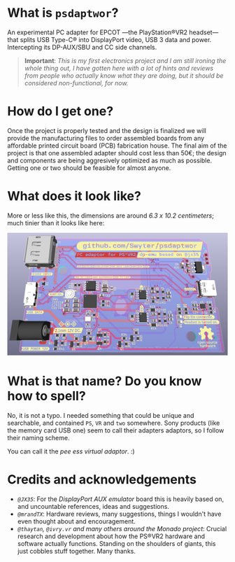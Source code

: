 # What is `psdaptwor`?
An experimental PC adapter for EPCOT —the PlayStation®VR2 headset— that splits USB Type-C® into DisplayPort video, USB 3 data and power. Intercepting its DP-AUX/SBU and CC side channels.

> **Important**: *This is my first electronics project and I am still ironing the whole thing out, I have gotten here with a lot of hints and reviews from people who actually know what they are doing, but it should be considered non-functional, for now.*

# How do I get one?
Once the project is properly tested and the design is finalized we will provide the manufacturing files to order assembled boards from any affordable printed circuit board (PCB) fabrication house.
The final aim of the project is that one assembled adapter should cost less than 50€; the design and components are being aggresively optimized as much as possible. Getting one or two should be feasible for almost anyone.

# What does it look like?
More or less like this, the dimensions are around *6.3 x 10.2 centimeters*; much tinier than it looks like here:

![imagen](./psvr2-pc/psvr2-pc.png)

# What is that name? Do you know how to spell?

No, it is not a typo. I needed something that could be unique and searchable, and contained `PS`, `VR` and `two` somewhere.
Sony products (like the memory card USB one) seem to call their adapters adaptors, so I follow their naming scheme.  

You can call it the *pee ess virtual adaptor*. :)

# Credits and acknowledgements
* *`@JX35`*: For the *DisplayPort AUX emulator* board this is heavily based on, and uncountable references, ideas and suggestions.
* *`@mrandTX`*: Hardware reviews, many suggestions, things I wouldn't have even thought about and encouragement.
* *`@thaytan`, `@ivry.vr` and many others around the Monado project*: Crucial research and development about how the PS®VR2 hardware and software actually functions. Standing on the shoulders of giants, this just cobbles stuff together. Many thanks.
